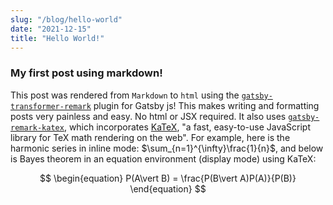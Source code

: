 ```yaml
---
slug: "/blog/hello-world"
date: "2021-12-15"
title: "Hello World!"
---
```

### My first post using markdown!
This post was rendered from `Markdown` to `html` using the [`gatsby-transformer-remark`](https://www.gatsbyjs.com/plugins/gatsby-transformer-remark/) plugin for Gatsby js! This makes writing and formatting posts very painless and easy. No html or JSX required. It also uses [`gatsby-remark-katex`](https://www.gatsbyjs.com/plugins/gatsby-remark-katex/), which incorporates [KaTeX](https://github.com/KaTeX/KaTeX), "a fast, easy-to-use JavaScript library for TeX math rendering on the web". For example, here is the harmonic series in inline mode: $\sum_{n=1}^{\infty}\frac{1}{n}$, and below is Bayes theorem in an equation environment (display mode) using KaTeX: 

$$
\begin{equation}
P(A\vert B) = \frac{P(B\vert A)P(A)}{P(B)}
\end{equation}
$$